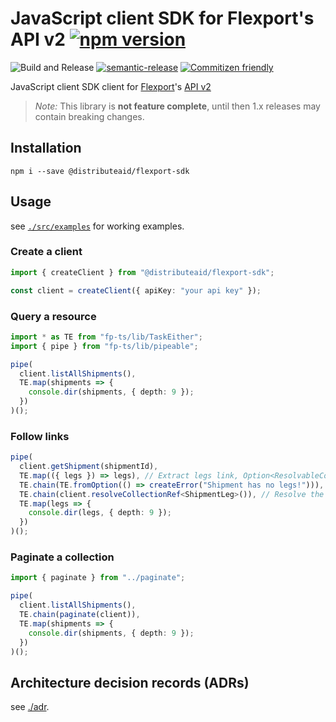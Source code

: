 # JavaScript client SDK for Flexport's API v2 [![npm version](https://img.shields.io/npm/v/@distributeaid/flexport-sdk.svg)](https://www.npmjs.com/package/@distributeaid/flexport-sdk)

![Build and Release](https://github.com/distributeaid/chat-ui/workflows/Build%20and%20Release/badge.svg?branch=saga)
[![semantic-release](https://img.shields.io/badge/%20%20%F0%9F%93%A6%F0%9F%9A%80-semantic--release-e10079.svg)](https://github.com/semantic-release/semantic-release)
[![Commitizen friendly](https://img.shields.io/badge/commitizen-friendly-brightgreen.svg)](http://commitizen.github.io/cz-cli/)

JavaScript client SDK client for [Flexport](https://flexport.com/)'s
[API v2](https://apibeta.flexport.com/)

> _Note:_ This library is **not feature complete**, until then 1.x releases may
> contain breaking changes.

## Installation

    npm i --save @distributeaid/flexport-sdk

## Usage

see [`./src/examples`](./src/examples) for working examples.

### Create a client

```typescript
import { createClient } from "@distributeaid/flexport-sdk";

const client = createClient({ apiKey: "your api key" });
```

### Query a resource

```typescript
import * as TE from "fp-ts/lib/TaskEither";
import { pipe } from "fp-ts/lib/pipeable";

pipe(
  client.listAllShipments(),
  TE.map(shipments => {
    console.dir(shipments, { depth: 9 });
  })
)();
```

### Follow links

```typescript
pipe(
  client.getShipment(shipmentId),
  TE.map(({ legs }) => legs), // Extract legs link, Option<ResolvableCollection>
  TE.chain(TE.fromOption(() => createError("Shipment has no legs!"))),
  TE.chain(client.resolveCollectionRef<ShipmentLeg>()), // Resolve the link to the collection
  TE.map(legs => {
    console.dir(legs, { depth: 9 });
  })
)();
```

### Paginate a collection

```typescript
import { paginate } from "../paginate";

pipe(
  client.listAllShipments(),
  TE.chain(paginate(client)),
  TE.map(shipments => {
    console.dir(shipments, { depth: 9 });
  })
)();
```

## Architecture decision records (ADRs)

see [./adr](./adr).
